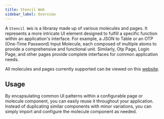 ```yaml
---
title: Stencil Web
sidebar_label: Overview
---
```


<head>
  <title> Overview </title>
  <meta name="description" content="your meta content goes here" />
</head>

A `Stencil Web` is a libraray made up of various molecules and pages. It represents a more intricate UI element designed to fulfill a specific function within an application's interface. For example, a JSON to Table or an OTP (One-Time Password) Input Molecule, each composed of multiple atoms to provide a comprehensive and functional unit. Similarly, Otp Page, Login Page, and other pages provide complete interfaces for common application needs.

All molecules and pages currently supported can be viewed on this [website](https://stencil-ui-templates.vercel.app/).

## Usage

By encapsulating common UI patterns within a configurable page or molecule component, you can easily reuse it throughout your application. Instead of duplicating similar components with minor variations, you can simply import and configure the molecule component as needed.

